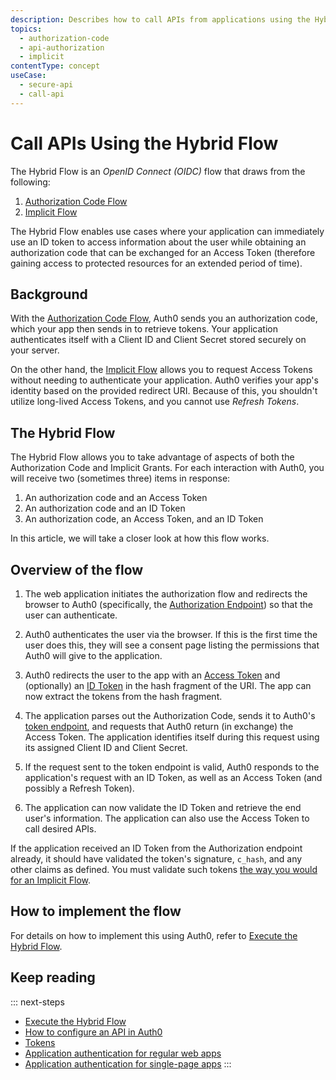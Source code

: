 ```yaml
---
description: Describes how to call APIs from applications using the Hybrid Flow
topics:
  - authorization-code
  - api-authorization
  - implicit
contentType: concept
useCase:
  - secure-api
  - call-api
---
```

# Call APIs Using the Hybrid Flow

The Hybrid Flow is an <dfn data-key="openid">OpenID Connect (OIDC)</dfn> flow that draws from the following:

1. [Authorization Code Flow](/flows/concepts/auth-code)
2. [Implicit Flow](/flows/concepts/implicit)

The Hybrid Flow enables use cases where your application can immediately use an ID token to access information about the user while obtaining an authorization code that can be exchanged for an Access Token (therefore gaining access to protected resources for an extended period of time).

## Background

With the [Authorization Code Flow](/flows/concepts/auth-code), Auth0 sends you an authorization code, which your app then sends in to retrieve tokens. Your application authenticates itself with a Client ID and Client Secret stored securely on your server.

On the other hand, the [Implicit Flow](/flows/concepts/implicit) allows you to request Access Tokens without needing to authenticate your application. Auth0 verifies your app's identity based on the provided redirect URI. Because of this, you shouldn't utilize long-lived Access Tokens, and you cannot use <dfn data-key="refresh-token">Refresh Tokens</dfn>.

## The Hybrid Flow

The Hybrid Flow allows you to take advantage of aspects of both the Authorization Code and Implicit Grants. For each interaction with Auth0, you will receive two (sometimes three) items in response:

1. An authorization code and an Access Token
1. An authorization code and an ID Token
1. An authorization code, an Access Token, and an ID Token

In this article, we will take a closer look at how this flow works.

## Overview of the flow

1. The web application initiates the authorization flow and redirects the browser to Auth0 (specifically, the [Authorization Endpoint](/api/authentication#authorization-code-grant)) so that the user can authenticate.

1. Auth0 authenticates the user via the browser. If this is the first time the user does this, they will see a consent page listing the permissions that Auth0 will give to the application.

1. Auth0 redirects the user to the app with an [Access Token](/tokens/access-token) and (optionally) an [ID Token](/tokens/concepts/id-tokens) in the hash fragment of the URI. The app can now extract the tokens from the hash fragment.

1. The application parses out the Authorization Code, sends it to Auth0's [token endpoint](/api/authentication?http#authorization-code), and requests that Auth0 return (in exchange) the Access Token. The application identifies itself during this request using its assigned Client ID and Client Secret.

1. If the request sent to the token endpoint is valid, Auth0 responds to the application's request with an ID Token, as well as an Access Token (and possibly a Refresh Token).

1. The application can now validate the ID Token and retrieve the end user's information. The application can also use the Access Token to call desired APIs.

  If the application received an ID Token from the Authorization endpoint already, it should have validated the token's signature, `c_hash`, and any other claims as defined. You must validate such tokens [the way you would for an Implicit Flow](https://openid.net/specs/openid-connect-core-1_0.html#ImplicitIDTValidation).

## How to implement the flow

For details on how to implement this using Auth0, refer to [Execute the Hybrid Flow](/api-auth/tutorials/hybrid-flow).

## Keep reading

::: next-steps
- [Execute the Hybrid Flow](/api-auth/tutorials/hybrid-flow)
- [How to configure an API in Auth0](/apis)
- [Tokens](/tokens)
- [Application authentication for regular web apps](/flows/concepts/auth-code)
- [Application authentication for single-page apps](/flows/concepts/implicit)
:::